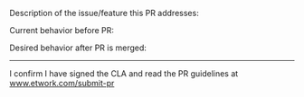Description of the issue/feature this PR addresses:

Current behavior before PR:

Desired behavior after PR is merged:




---
I confirm I have signed the CLA and read the PR guidelines at www.etwork.com/submit-pr
